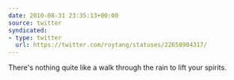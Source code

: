 ```yaml
---
date: 2010-08-31 23:35:13+00:00
source: twitter
syndicated:
- type: twitter
  url: https://twitter.com/roytang/statuses/22658904317/
---
```


There's nothing quite like a walk through the rain to lift your spirits.